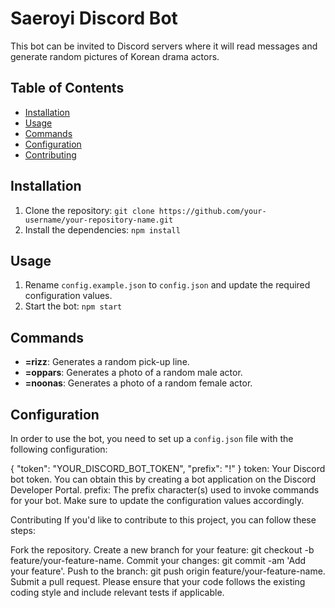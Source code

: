 # Saeroyi Discord Bot
This bot can be invited to Discord servers where it will read messages and generate random pictures of Korean drama actors. 

## Table of Contents

- [Installation](#installation)
- [Usage](#usage)
- [Commands](#commands)
- [Configuration](#configuration)
- [Contributing](#contributing)


## Installation
1. Clone the repository: `git clone https://github.com/your-username/your-repository-name.git`
2. Install the dependencies: `npm install`

## Usage

1. Rename `config.example.json` to `config.json` and update the required configuration values.
2. Start the bot: `npm start`

## Commands

- **=rizz**: Generates a random pick-up line.
- **=oppars**: Generates a photo of a random male actor.
- **=noonas**: Generates a photo of a random female actor.

## Configuration

In order to use the bot, you need to set up a `config.json` file with the following configuration:

{
  "token": "YOUR_DISCORD_BOT_TOKEN",
  "prefix": "!"
}
token: Your Discord bot token. You can obtain this by creating a bot application on the Discord Developer Portal.
prefix: The prefix character(s) used to invoke commands for your bot.
Make sure to update the configuration values accordingly.

Contributing
If you'd like to contribute to this project, you can follow these steps:

Fork the repository.
Create a new branch for your feature: git checkout -b feature/your-feature-name.
Commit your changes: git commit -am 'Add your feature'.
Push to the branch: git push origin feature/your-feature-name.
Submit a pull request.
Please ensure that your code follows the existing coding style and include relevant tests if applicable.




